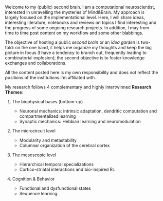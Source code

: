 Welcome to my (public) second brain. I am a computational neuroscientist, interested in unravelling the mysteries of Mind&Brain. My approach is largely focused on the implementational level. Here, I will share ideas, interesting literature, notebooks and reviews on topics I find interesting and the progress of some ongoing research projects. In addition, I may from time to time post content on my workflow and some other blabbings.

The objective of hosting a public *second brain* or an *idea garden* is two-fold: on the one hand, it helps me organize my thoughts and keep the big picture in focus (I have a tendency to branch out, frequently leading to combinatorial explosion); the second objective is to foster knowledge exchanges and collaborations.

All the content posted here is my own responsibility and does not reflect the positions of the institutions I'm affiliated with.


My research follows 4 complementary and highly intertwinned **Research Themes**:

1. The biophysical bases (bottom-up)
	- Neuronal mechanics: intrinsic adaptation, dendritic computation and compartmentalized learning
	- Synaptic mechanics: Hebbian learning and neuromodulation 

2. The microcircuit level 
	- Modularity and metastability
	- Columnar organization of the cerebral cortex

3. The mesoscopic level
	- Hierarchical temporal specializations
	- Cortico-striatal interactions and bio-inspired RL

4. Cognition & Behavior
	- Functional and dysfunctional states
	- Sequence learning





